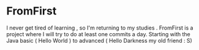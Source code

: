 # FromFirst


I never get tired of learning , so I'm returning to my studies . FromFirst is a project where I will try to do at least one commits a day. Starting with the Java basic ( Hello World ) to advanced ( Hello Darkness my old friend : S) 
